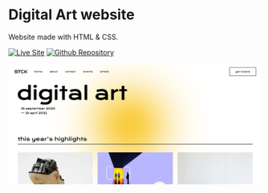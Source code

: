 # Digital Art website

Website made with HTML & CSS.

[![Live Site](https://img.shields.io/static/v1?label=&message=Live%20Site&color=0ABF53&style=for-the-badge)](https://acasadovalencia.github.io/digital/)
[![Github Repository](https://img.shields.io/static/v1?label=&message=Github%20Repository&color=0ABF53&style=for-the-badge&logo=github&logoColor=white)](https://github.com/acasadovalencia/digital.git)

![Digital Art website image](https://raw.githubusercontent.com/acasadovalencia/digital/master/readme-img.png)
